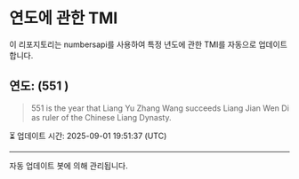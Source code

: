 
# 연도에 관한 TMI

이 리포지토리는 numbersapi를 사용하여 특정 년도에 관한 TMI를 자동으로 업데이트합니다.

## 연도: (551 )
> 551 is the year that Liang Yu Zhang Wang succeeds Liang Jian Wen Di as ruler of the Chinese Liang Dynasty.

⏳ 업데이트 시간: 2025-09-01 19:51:37 (UTC)

---
자동 업데이트 봇에 의해 관리됩니다.
